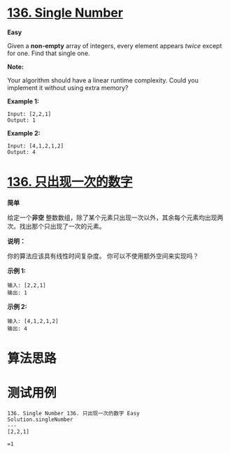 # [136. Single Number][enTitle]

**Easy**

Given a **non-empty**  array of integers, every element appears  *twice*  except for one. Find that single one.

**Note:** 

Your algorithm should have a linear runtime complexity. Could you implement it without using extra memory?

**Example 1:** 

```
Input: [2,2,1]
Output: 1

```

**Example 2:** 

```
Input: [4,1,2,1,2]
Output: 4

```
# [136. 只出现一次的数字][cnTitle]

**简单**

给定一个**非空** 整数数组，除了某个元素只出现一次以外，其余每个元素均出现两次。找出那个只出现了一次的元素。

**说明：** 

你的算法应该具有线性时间复杂度。 你可以不使用额外空间来实现吗？

**示例 1:** 

```
输入: [2,2,1]
输出: 1

```

**示例 2:** 

```
输入: [4,1,2,1,2]
输出: 4
```


# 算法思路

# 测试用例
```
136. Single Number 136. 只出现一次的数字 Easy
Solution.singleNumber
---
[2,2,1]

=1
```

[enTitle]: https://leetcode.com/problems/single-number/
[cnTitle]: https://leetcode-cn.com/problems/single-number/



